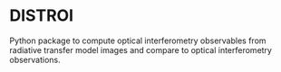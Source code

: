 # DISTROI

Python package to compute optical interferometry observables from radiative transfer model images and compare to optical
interferometry observations.